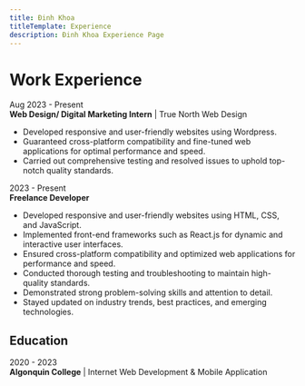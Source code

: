 ```yaml
---
title: Đinh Khoa
titleTemplate: Experience
description: Đinh Khoa Experience Page
---
```


# Work Experience

Aug 2023 - Present \
**Web Design/ Digital Marketing Intern** | True North Web Design

- Developed responsive and user-friendly websites using Wordpress.
- Guaranteed cross-platform compatibility and fine-tuned web applications for optimal performance and speed.
- Carried out comprehensive testing and resolved issues to uphold top-notch quality standards.

2023 - Present \
**Freelance Developer**

- Developed responsive and user-friendly websites using HTML, CSS, and JavaScript.
- Implemented front-end frameworks such as React.js for dynamic and interactive user interfaces.
- Ensured cross-platform compatibility and optimized web applications for performance and speed.
- Conducted thorough testing and troubleshooting to maintain high-quality standards.
- Demonstrated strong problem-solving skills and attention to detail.
- Stayed updated on industry trends, best practices, and emerging technologies.

## Education

2020 - 2023 \
**Algonquin College** | Internet Web Development & Mobile Application
